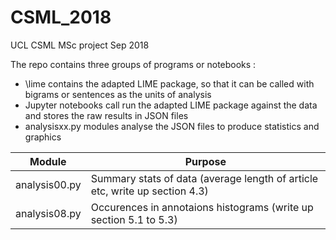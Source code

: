 # CSML_2018
UCL CSML MSc project Sep 2018

The repo contains three groups of programs or notebooks : 

* \lime contains the adapted LIME package, so that it can be called with bigrams or sentences as the units of analysis
* Jupyter notebooks call run the adapted LIME package against the data and stores the raw results in JSON files
* analysisxx.py modules analyse the JSON files to produce statistics and graphics


|Module|Purpose|
|-------------|----------|
|analysis00.py|Summary stats of data (average length of article etc, write up section 4.3)|
|analysis08.py|Occurences in annotaions histograms (write up section 5.1 to 5.3)|

